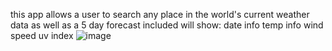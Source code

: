 this app allows a user to search any place in the world's current weather data as well as a 5 day forecast
included will show:
date info
temp info
wind speed
uv index
![image](https://user-images.githubusercontent.com/31046919/142862132-72260e87-746f-4e1d-9b36-75f0872adad7.png)
